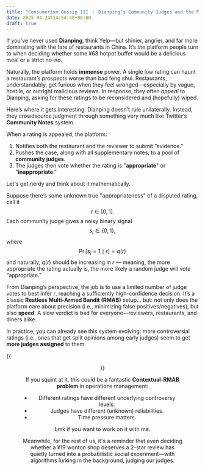 ```yaml
---
title: "Consumerism Gossip III ｜ Dianping’s Community Judges and the Math Behind 'Appropriateness'"
date: 2025-04-24T14:54:48+08:00
draft: true
---
```


If you’ve never used **Dianping**, think Yelp—but shinier, angrier, and far more dominating with the fate of restaurants in China. It’s *the* platform people turn to when deciding whether some ¥68 hotpot buffet would be a delicious meal or a strict no-no.

Naturally, the platform holds **immense** power. A single low rating can haunt a restaurant’s prospects worse than bad feng shui. Restaurants, understandably, get furious when they feel wronged—especially by vague, hostile, or outright malicious reviews. In response, they often *appeal* to Dianping, asking for these ratings to be reconsidered and (hopefully) wiped.

Here’s where it gets interesting: Dianping doesn’t rule unilaterally. Instead, they crowdsource judgment through something very much like Twitter’s **Community Notes** system.

When a rating is appealed, the platform:

1. Notifies both the restaurant and the reviewer to submit “evidence.”
2. Pushes the case, along with all supplementary notes, to a pool of **community judges**.
3. The judges then vote whether the rating is "**appropriate**" or "**inappropriate**."

Let's get nerdy and think about it mathematically.

Suppose there’s some unknown true "appropriateness" of a disputed rating, call it  
$$
r\in [0,1].
$$
Each community judge gives a noisy binary signal  
$$
s_i \in \{0, 1\},
$$
where
$$
\Pr[s_i = 1\mid r] = q(r)
$$
and naturally, $q(r)$ should be increasing in $r$ — meaning, the more appropriate the rating actually is, the more likely a random judge will vote “appropriate.”

From Dianping’s perspective, the job is to use a limited number of judge votes to best infer $r$, reaching a sufficiently high-confidence decision. It’s a classic **Restless Multi-Armed Bandit (RMAB)** setup... but: not only does the platform care about precision (i.e., minimizing false positives/negatives), but also **speed**. A slow verdict is bad for everyone—reviewers, restaurants, and diners alike.

In practice, you can already see this system evolving: more controversial ratings (i.e., ones that get split opinions among early judges) seem to get **more judges assigned** to them.

{{<figure align="center" src="/complaints/dianpings_community_judges.jpeg" caption="The pipeline of community judges's weighings" width="100%">}}

If you squint at it, this could be a fantastic **Contextual-RMAB problem** in operations management:
- Different ratings have different underlying controversy levels.
- Judges have different (unknown) reliabilities.
- Time pressure matters.

Lmk if you want to work on it with me. 

Meanwhile, for the rest of us, it's a reminder that even deciding whether a ¥19 wonton shop deserves a 2-star review has quietly turned into a probabilistic social experiment—with algorithms lurking in the background, judging our judges.
